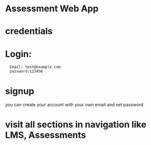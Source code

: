 # Assessment Web App

# credentials
# Login:
      Email: test@example.com
      password:123456

# signup
  you can create your account with your own email and set password

  # visit all sections  in navigation like LMS, Assessments
